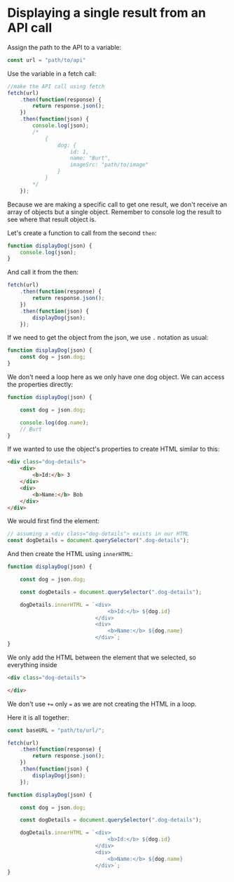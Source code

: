 # Displaying a single result from an API call

Assign the path to the API to a variable:

```js
const url = "path/to/api"
```

Use the variable in a fetch call:

```js
//make the API call using fetch
fetch(url)
    .then(function(response) {
        return response.json();
    })
    .then(function(json) {
        console.log(json);
        /*            
            { 
                dog: {
                    id: 1,
                    name: "Burt",
                    imageSrc: "path/to/image"
                } 
            }                               
        */
    });
```

Because we are making a specific call to get one result, we don't receive an array of objects but a single object. Remember to console log the result to see where that result object is.

Let's create a function to call from the second `then`:

```js
function displayDog(json) {
    console.log(json);
}
```

And call it from the then:

```js
fetch(url)
    .then(function(response) {
        return response.json();
    })
    .then(function(json) {
        displayDog(json);       
    });
```

If we need to get the object from the json, we use `.` notation as usual:

```js
function displayDog(json) {
    const dog = json.dog;
}
```

We don't need a loop here as we only have one dog object. We can access the properties directly:

```js
function displayDog(json) {

    const dog = json.dog;

    console.log(dog.name);
    // Burt
}
```

If we wanted to use the object's properties to create HTML similar to this:

```html
<div class="dog-details">
    <div>
        <b>Id:</b> 3
    </div>
    <div>
        <b>Name:</b> Bob
    </div>
</div>
```

We would first find the element:

```js
// assuming a <div class="dog-details"> exists in our HTML
const dogDetails = document.querySelector(".dog-details");
```

And then create the HTML using `innerHTML`:

```js
function displayDog(json) {

    const dog = json.dog;

    const dogDetails = document.querySelector(".dog-details");

    dogDetails.innerHTML = `<div>
                                <b>Id:</b> ${dog.id}
                            </div>
                            <div>
                                <b>Name:</b> ${dog.name}
                            </div>`;
}
```

We only add the HTML between the element that we selected, so everything inside

```html
<div class="dog-details">

</div>
```

We don't use `+=` only `=` as we are not creating the HTML in a loop.


Here it is all together:

```js
const baseURL = "path/to/url/";

fetch(url)
    .then(function(response) {
        return response.json();
    })
    .then(function(json) {
        displayDog(json);       
    });

function displayDog(json) {

    const dog = json.dog;

    const dogDetails = document.querySelector(".dog-details");

    dogDetails.innerHTML = `<div>
                                <b>Id:</b> ${dog.id}
                            </div>
                            <div>
                                <b>Name:</b> ${dog.name}
                            </div>`;
}
```


